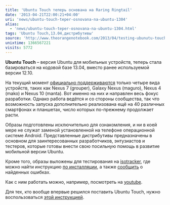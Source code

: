 ```yaml
---
title: 'Ubuntu Touch теперь основана на Raring Ringtail'
date: '2013-04-21T22:00:21+04:00'
uri: 'news/ubuntu-touch-teper-osnovana-na-ubuntu-1304'
alias: 
  - 'news/ubuntu-touch-teper-osnovana-na-ubuntu-1304.html'
tags: 'Ubuntu Touch,13.04,дистрибутивы'
source: 'http://www.theorangenotebook.com/2013/04/testing-ubunutu-touch-images-now-with.html'
unixtime: 1366567221
visits: 5772
---
```

**Ubuntu Touch** – версия Ubuntu для мобильных устройств, теперь стала базироваться на кодовой базе 13.04, вместо ранее используемой версии 12.10.
 
На текущий момент [официально поддерживаются](news/iskhodniki-ubuntu-dlya-smartfonov-i-planshetov) только четыре вида устройств, таких как Nexus 7 (grouper), Galaxy Nexus (maguro), Nexus 4 (mako) и Nexus 10 (manta). Вот именно на них и направлен весь фокус разработки. Однако работа ведётся и со стороны сообщества, так что возможность запуска дополнительно реализована ещё на 40 различных смартфонах и планшетах, число которых по-прежнему продолжает расти.

Образы подготовлены исключительно для ознакомления, и ни в коей мере не служат заменой установленной на телефоне операционной системе Android. Представленные дистрибутивы предназначены в основном для заинтересованных разработчиков, энтузиастов и тестеров, которые готовы внести свою посильную помощь в развитие мобильной версии Ubuntu.

Кроме того, образы выложены для тестирования на [isotracker](http://iso.qa.ubuntu.com/qatracker/milestones/243/builds), где можно найти инструкцию [по инсталляции](http://iso.qa.ubuntu.com/qatracker/milestones/243/builds/42413/downloads), а также [сообщить](https://wiki.ubuntu.com/Touch/Contribute#How_to_report_bugs) о найденных ошибках.

Как с ним работать можно, например, посмотреть на [youtube](https://www.youtube.com/watch?v=KntJcP3ZHLc).

Для тех, кто вообще впервые решился поставить Ubuntu Touch, нужно воспользоваться [этой инструкцией](https://wiki.ubuntu.com/Touch/Install).
